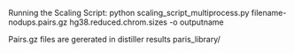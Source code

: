 Running the Scaling Script:
python scaling_script_multiprocess.py filename-nodups.pairs.gz hg38.reduced.chrom.sizes -o outputname

Pairs.gz files are gererated in distiller results paris_library/

